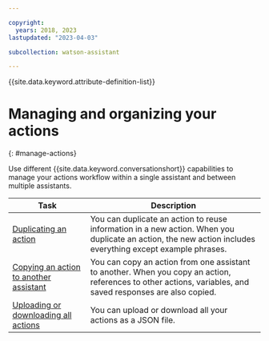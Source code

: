 ```yaml
---

copyright:
  years: 2018, 2023
lastupdated: "2023-04-03"

subcollection: watson-assistant

---
```


{{site.data.keyword.attribute-definition-list}}

# Managing and organizing your actions
{: #manage-actions}

Use different {{site.data.keyword.conversationshort}} capabilities to manage your actions workflow within a single assistant and between multiple assistants.

| Task | Description |
| --- | --- |
| [Duplicating an action](/docs/watson-assistant?topic=watson-assistant-duplicate-action) | You can duplicate an action to reuse information in a new action. When you duplicate an action, the new action includes everything except example phrases. |
| [Copying an action to another assistant](/docs/watson-assistant?topic=watson-assistant-copy-action) | You can copy an action from one assistant to another. When you copy an action, references to other actions, variables, and saved responses are also copied. |
| [Uploading or downloading all actions](/docs/watson-assistant?topic=watson-assistant-upload-download-actions) | You can upload or download all your actions as a JSON file. |
